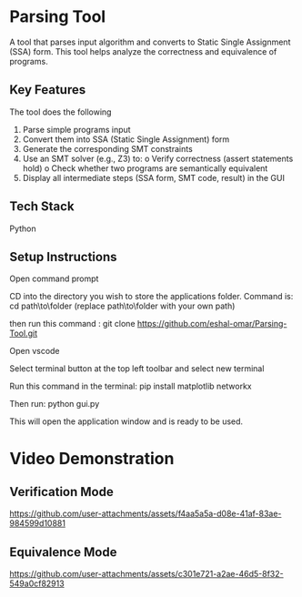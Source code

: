 # Parsing Tool
A tool that parses input algorithm and converts to Static Single Assignment (SSA) form. This tool helps analyze the correctness and equivalence of programs.


## Key Features
The tool does the following 
1. Parse simple programs input
2. Convert them into SSA (Static Single Assignment) form
3. Generate the corresponding SMT constraints
4. Use an SMT solver (e.g., Z3) to:
o Verify correctness (assert statements hold)
o Check whether two programs are semantically equivalent
5. Display all intermediate steps (SSA form, SMT code, result) in the GUI
   

## Tech Stack
Python


## Setup Instructions
Open command prompt

CD into the directory you wish to store the applications folder. Command is:  cd path\to\folder (replace path\to\folder with your own path)

then run this command : git clone https://github.com/eshal-omar/Parsing-Tool.git

Open vscode

Select terminal button at the top left toolbar and select new terminal

Run this command in the terminal: pip install matplotlib networkx

Then run: python gui.py

This will open the application window and is ready to be used.



# Video Demonstration

## Verification Mode

https://github.com/user-attachments/assets/f4aa5a5a-d08e-41af-83ae-984599d10881


## Equivalence Mode 
https://github.com/user-attachments/assets/c301e721-a2ae-46d5-8f32-549a0cf82913


